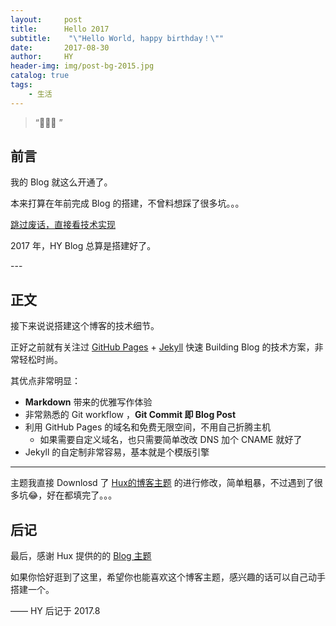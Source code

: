 ```yaml
---
layout:     post
title:      Hello 2017
subtitle:    "\"Hello World, happy birthday！\""
date:       2017-08-30
author:     HY
header-img: img/post-bg-2015.jpg
catalog: true
tags:
    - 生活
---
```


> “🙉🙉🙉 ”


## 前言

我的 Blog 就这么开通了。

本来打算在年前完成 Blog 的搭建，不曾料想踩了很多坑。。。

[跳过废话，直接看技术实现 ](#build) 

2017 年，HY Blog 总算是搭建好了。

<p id = "build"></p>
---

## 正文

接下来说说搭建这个博客的技术细节。  

正好之前就有关注过 [GitHub Pages](https://pages.github.com/) + [Jekyll](http://jekyllrb.com/) 快速 Building Blog 的技术方案，非常轻松时尚。

其优点非常明显：

* **Markdown** 带来的优雅写作体验
* 非常熟悉的 Git workflow ，**Git Commit 即 Blog Post**
* 利用 GitHub Pages 的域名和免费无限空间，不用自己折腾主机
	* 如果需要自定义域名，也只需要简单改改 DNS 加个 CNAME 就好了 
* Jekyll 的自定制非常容易，基本就是个模版引擎



---


主题我直接 Downlosd 了 [Hux的博客主题](https://huangxuan.me/) 的进行修改，简单粗暴，不过遇到了很多坑😂，好在都填完了。。。

## 后记

最后，感谢 Hux 提供的的 [Blog 主题](https://github.com/Huxpro/huxpro.github.io)

如果你恰好逛到了这里，希望你也能喜欢这个博客主题，感兴趣的话可以自己动手搭建一个。

—— HY 后记于 2017.8


